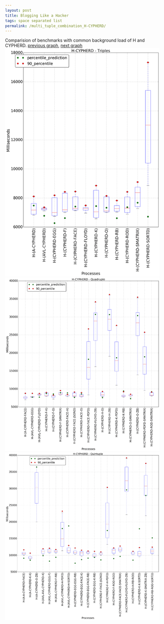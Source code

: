```yaml
---
layout: post
title: Blogging Like a Hacker
tags: space separated list
permalink: /multi_tuple_combination_H-CYPHERD/
---
```


Comparision of benchmarks with common background load of H and CYPHERD.
[previous graph](../multi_tuple_combination_H-A/), [next graph](../multi_tuple_combination_H-EGG/)
<img src="./images/triple/H/H-CYPHERD_box.png" alt="graph figure"><img src="./images/quadruple/H/H-CYPHERD_box.png" alt="graph figure"><img src="./images/quintuple/H/H-CYPHERD_box.png" alt="graph figure">